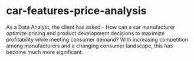 # car-features-price-analysis
As a Data Analyst, the client has asked - How can a car manufacturer optimize pricing and product development decisions to maximize profitability while meeting consumer demand? With increasing competition among manufacturers and a changing consumer landscape, this has become much more significant.
